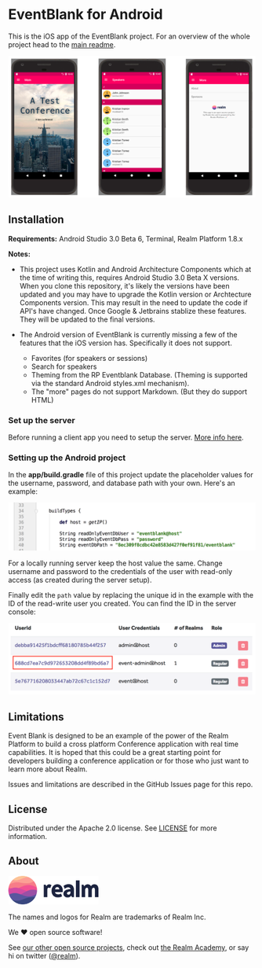 # EventBlank for Android

This is the iOS app of the EventBlank project. For an overview of the whole project head to the [main readme](../README.md).

![](../assets/app-android.png)

## Installation

**Requirements:** Android Studio 3.0 Beta 6, Terminal, Realm Platform 1.8.x

**Notes:** 
*  This project uses Kotlin and Android Architecture Components which at the time of writing this, requires Android Studio 3.0 Beta X versions.  When you clone this repository, it's likely the versions have been updated and you may have to upgrade the Kotlin version or Archtecture Components version.  This may result in the need to update the code if API's have changed.  Once Google & Jetbrains stablize these features.  They will be updated to the final versions.

*  The Android version of EventBlank is currently missing a few of the features that the iOS version has.  Specifically it does not support.
   *  Favorites (for speakers or sessions)
   *  Search for speakers
   *  Theming from the RP Eventblank Database.  (Theming is supported via the standard Android styles.xml mechanism).
   *  The "more" pages do not support Markdown.  (But they do support HTML)

### Set up the server

Before running a client app you need to setup the server. [More info here](../server/README.md).

### Setting up the Android project

In the **app/build.gradle** file of this project update the placeholder values for the username, password, and database path with your own. Here's an example:

![](../assets/android-config.png)

For a locally running server keep the host value the same. Change username and password to the credentials of the user with read-only access (as created during the server setup).

Finally edit the `path` value by replacing the unique id in the example with the ID of the read-write user you created. You can find the ID in the server console:

![](../assets/admin-id.png)


## Limitations

Event Blank is designed to be an example of the power of the Realm Platform to build a cross platform Conference application with real time capabilities.  It is hoped that this could be a great starting point for developers building a conference application or for those who just want to learn more about Realm. 

Issues and limitations are described in the GitHub Issues page for this repo.

## License

Distributed under the Apache 2.0 license. See [LICENSE](../LICENSE) for more information.

## About

<img src="../assets/realm.png" width="184" />

The names and logos for Realm are trademarks of Realm Inc.

We :heart: open source software!

See [our other open source projects](https://realm.github.io), check out [the Realm Academy](https://academy.realm.io), or say hi on twitter ([@realm](https://twitter.com/realm)).
